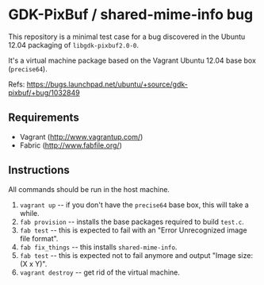 GDK-PixBuf / shared-mime-info bug
=================================

This repository is a minimal test case for a bug discovered in the
Ubuntu 12.04 packaging of `libgdk-pixbuf2.0-0`.

It's a virtual machine package based on the Vagrant Ubuntu 12.04
base box (`precise64`).

Refs: https://bugs.launchpad.net/ubuntu/+source/gdk-pixbuf/+bug/1032849

Requirements
------------

* Vagrant (http://www.vagrantup.com/)
* Fabric (http://www.fabfile.org/)

Instructions
------------

All commands should be run in the host machine.

1. `vagrant up` -- if you don't have the `precise64` base box, this will take a while.
2. `fab provision` -- installs the base packages required to build `test.c`.
3. `fab test` -- this is expected to fail with an "Error Unrecognized image file format".
4. `fab fix_things` -- this installs `shared-mime-info`.
5. `fab test` -- this is expected not to fail anymore and output "Image size: (X x Y)".
6. `vagrant destroy` -- get rid of the virtual machine.
